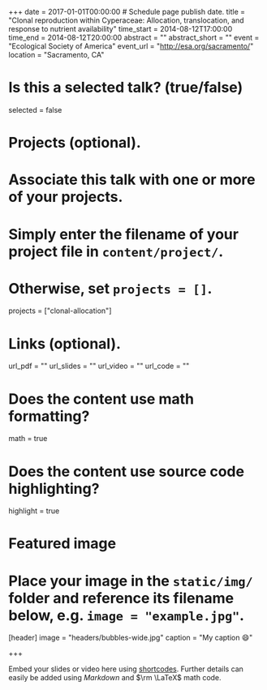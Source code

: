 +++
date = 2017-01-01T00:00:00  # Schedule page publish date.
title = "Clonal reproduction within Cyperaceae: Allocation, translocation, and response to nutrient availability"
time_start = 2014-08-12T17:00:00
time_end = 2014-08-12T20:00:00
abstract = ""
abstract_short = ""
event = "Ecological Society of America"
event_url = "http://esa.org/sacramento/"
location = "Sacramento, CA"

# Is this a selected talk? (true/false)
selected = false

# Projects (optional).
#   Associate this talk with one or more of your projects.
#   Simply enter the filename of your project file in `content/project/`.
#   Otherwise, set `projects = []`.
projects = ["clonal-allocation"]

# Links (optional).
url_pdf = ""
url_slides = ""
url_video = ""
url_code = ""

# Does the content use math formatting?
math = true

# Does the content use source code highlighting?
highlight = true

# Featured image
# Place your image in the `static/img/` folder and reference its filename below, e.g. `image = "example.jpg"`.
[header]
image = "headers/bubbles-wide.jpg"
caption = "My caption :smile:"

+++

Embed your slides or video here using [shortcodes](https://sourcethemes.com/academic/post/writing-markdown-latex/). Further details can easily be added using *Markdown* and $\rm \LaTeX$ math code.
